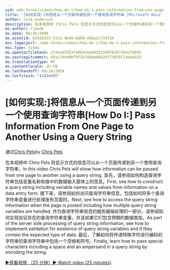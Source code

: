 ```yaml
---
uid: web-forms/videos/how-do-i/how-do-i-pass-information-from-one-page-to-another-using-a-query-string
title: '[如何实现:]将信息从一个页面传递到另一个使用查询字符串 |Microsoft Docs'
author: rick-anderson
description: 在本视频中 Chris Pels 将显示方式的信息可以从一个页面传递到另一个使用查询字符串。 首先，请参阅如何构造中的查询字符串...
ms.author: riande
ms.date: 06/26/2008
ms.assetid: 81bd2d32-53c5-4bd9-8d09-dd8a2c734f3b
msc.legacyurl: /web-forms/videos/how-do-i/how-do-i-pass-information-from-one-page-to-another-using-a-query-string
msc.type: video
ms.openlocfilehash: 27dead3763f40b916e682921097826736d2f60d5
ms.sourcegitcommit: 45ac74e400f9f2b7dbded66297730f6f14a4eb25
ms.translationtype: MT
ms.contentlocale: zh-CN
ms.lasthandoff: 08/16/2018
ms.locfileid: "41834695"
---
```

<a name="how-do-i-pass-information-from-one-page-to-another-using-a-query-string"></a><span data-ttu-id="93801-104">[如何实现:]将信息从一个页面传递到另一个使用查询字符串</span><span class="sxs-lookup"><span data-stu-id="93801-104">[How Do I:] Pass Information From One Page to Another Using a Query String</span></span>
====================
<span data-ttu-id="93801-105">通过[Chris Pels](https://twitter.com/chrispels)</span><span class="sxs-lookup"><span data-stu-id="93801-105">by [Chris Pels](https://twitter.com/chrispels)</span></span>

<span data-ttu-id="93801-106">在本视频中 Chris Pels 将显示方式的信息可以从一个页面传递到另一个使用查询字符串。</span><span class="sxs-lookup"><span data-stu-id="93801-106">In this video Chris Pels will show how information can be passed from one page to another using a query string.</span></span> <span data-ttu-id="93801-107">首先，请参阅如何构造查询字符串包括变量名称和值中的数据输入窗体上的信息。</span><span class="sxs-lookup"><span data-stu-id="93801-107">First, see how to construct a query string including variable names and values from information on a data entry form.</span></span> <span data-ttu-id="93801-108">接下来，请参阅如何访问查询字符串信息，包括如何将多个查询字符串变量进行处理发布页面时。</span><span class="sxs-lookup"><span data-stu-id="93801-108">Next, see how to access the query string information when the page is posted including how multiple query string variables are handled.</span></span> <span data-ttu-id="93801-109">作为查询字符串信息的服务器端处理的一部分，请参阅如何实现验证存在的查询字符串变量，并且如果它们包含预期的数据类型。</span><span class="sxs-lookup"><span data-stu-id="93801-109">As part of the server side processing of query string information, see how to implement validation for existence of query string variables and if they contain the expected type of data.</span></span> <span data-ttu-id="93801-110">最后，了解如何将传递特殊字符进行编码的字符串的查询字符串中包括一个空格和符号。</span><span class="sxs-lookup"><span data-stu-id="93801-110">Finally, learn how to pass special characters including a space and an ampersand in a query string by encoding the string.</span></span>

[<span data-ttu-id="93801-111">&#9654;观看视频 （25 分钟）</span><span class="sxs-lookup"><span data-stu-id="93801-111">&#9654; Watch video (25 minutes)</span></span>](https://channel9.msdn.com/Blogs/ASP-NET-Site-Videos/how-do-i-pass-information-from-one-page-to-another-using-a-query-string)
